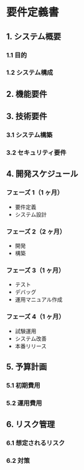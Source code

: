 # 要件定義書

## 1. システム概要

### 1.1 目的

### 1.2 システム構成

## 2. 機能要件

## 3. 技術要件

### 3.1 システム構築

### 3.2 セキュリティ要件

## 4. 開発スケジュール

### フェーズ 1（1 ヶ月）

- 要件定義
- システム設計

### フェーズ 2（2 ヶ月）

- 開発
- 構築

### フェーズ 3（1 ヶ月）

- テスト
- デバッグ
- 運用マニュアル作成

### フェーズ 4（1 ヶ月）

- 試験運用
- システム改善
- 本番リリース

## 5. 予算計画

### 5.1 初期費用

### 5.2 運用費用

## 6. リスク管理

### 6.1 想定されるリスク

### 6.2 対策
